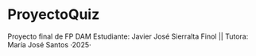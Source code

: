 # ProyectoQuiz
Proyecto final de FP DAM
Estudiante: Javier José Sierralta Finol
|| Tutora: María José Santos
·2025·

